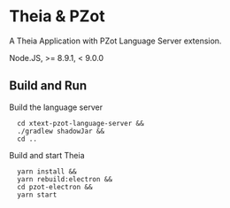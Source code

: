 # Theia & PZot

A Theia Application with PZot Language Server extension.

Node.JS, >= 8.9.1, < 9.0.0

## Build and Run

Build the language server
```
  cd xtext-pzot-language-server &&
  ./gradlew shadowJar &&
  cd ..
```

Build and start Theia
```
  yarn install && 
  yarn rebuild:electron &&
  cd pzot-electron &&
  yarn start
```
